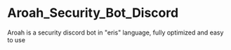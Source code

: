 # Aroah_Security_Bot_Discord
Aroah is a security discord bot in "eris" language, fully optimized and easy to use
